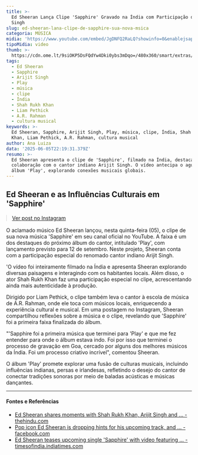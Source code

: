 ```yaml
---
title: >-
  Ed Sheeran Lança Clipe 'Sapphire' Gravado na Índia com Participação de Arijit
  Singh
slug: ed-sheeran-lana-clipe-de-sapphire-sua-nova-msica
categoria: MÚSICA
midia: 'https://www.youtube.com/embed/JgDNFQ2RaLQ?showinfo=0&enablejsapi=1'
tipoMidia: video
thumb: >-
  https://cdn.ome.lt/9siOKP5DsFQdYw4Dki0ybs3mDqo=/480x360/smart/extras/conteudos/sem_titulo66.png
tags:
  - Ed Sheeran
  - Sapphire
  - Arijit Singh
  - Play
  - música
  - clipe
  - Índia
  - Shah Rukh Khan
  - Liam Pethick
  - A.R. Rahman
  - cultura musical
keywords: >-
  Ed Sheeran, Sapphire, Arijit Singh, Play, música, clipe, Índia, Shah Rukh
  Khan, Liam Pethick, A.R. Rahman, cultura musical
author: Ana Luiza
data: '2025-06-05T22:19:31.379Z'
resumo: >-
  Ed Sheeran apresenta o clipe de 'Sapphire', filmado na Índia, destacando a
  colaboração com o cantor indiano Arijit Singh. O vídeo antecipa o aguardado
  álbum 'Play', explorando conexões musicais globais.
---
```


## Ed Sheeran e as Influências Culturais em 'Sapphire'

<blockquote class="instagram-media" data-instgrm-permalink="https://www.instagram.com/reel/DKh3aIhiiu4/" data-instgrm-version="14" style="width:100%; max-width:540px; margin:1rem auto;"><a href="https://www.instagram.com/reel/DKh3aIhiiu4/">Ver post no Instagram</a></blockquote>

O aclamado músico Ed Sheeran lançou, nesta quinta-feira (05), o clipe de sua nova música 'Sapphire' em seu canal oficial no YouTube. A faixa é um dos destaques do próximo álbum do cantor, intitulado 'Play', com lançamento previsto para 12 de setembro. Neste projeto, Sheeran conta com a participação especial do renomado cantor indiano Arijit Singh.

'O vídeo foi inteiramente filmado na Índia e apresenta Sheeran explorando diversas paisagens e interagindo com os habitantes locais. Além disso, o ator Shah Rukh Khan faz uma participação especial no clipe, acrescentando ainda mais autenticidade à produção.

Dirigido por Liam Pethick, o clipe também leva o cantor à escola de música de A.R. Rahman, onde ele toca com músicos locais, enriquecendo a experiência cultural e musical. Em uma postagem no Instagram, Sheeran compartilhou reflexões sobre a música e o clipe, revelando que 'Sapphire' foi a primeira faixa finalizada do álbum.

"'Sapphire foi a primeira música que terminei para 'Play' e que me fez entender para onde o álbum estava indo. Foi por isso que terminei o processo de gravação em Goa, cercado por alguns dos melhores músicos da Índia. Foi um processo criativo incrível", comentou Sheeran.

O álbum 'Play' promete explorar uma fusão de culturas musicais, incluindo influências indianas, persas e irlandesas, refletindo o desejo do cantor de conectar tradições sonoras por meio de baladas acústicas e músicas dançantes.

---

#### Fontes e Referências

- [Ed Sheeran shares moments with Shah Rukh Khan, Arijit Singh and ... - thehindu.com](https://www.thehindu.com/entertainment/movies/ed-sheeran-shares-moments-with-shah-rukh-khan-arijit-singh-and-baahubali-set-ahead-of-sapphire-release/article69651362.ece)
- [Pop icon Ed Sheeran is dropping hints for his upcoming track, and ... - facebook.com](https://www.facebook.com/filmybulletindotcom/posts/pop-icon-ed-sheeran-is-dropping-hints-for-his-upcoming-track-and-what-all-it-wou/1111010761049621/)
- [Ed Sheeran teases upcoming single 'Sapphire' with video featuring ... - timesofindia.indiatimes.com](https://timesofindia.indiatimes.com/entertainment/hindi/bollywood/news/ed-sheeran-teases-upcoming-single-sapphire-with-video-featuring-srk-arijit-singh/articleshow/121577347.cms)
